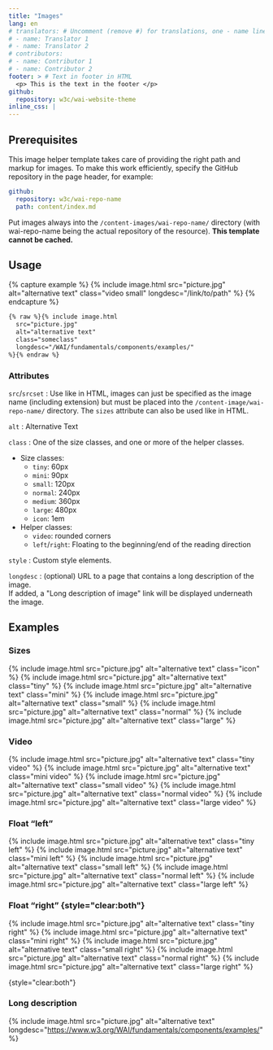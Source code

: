 ```yaml
---
title: "Images"
lang: en
# translators: # Uncomment (remove #) for translations, one - name line per translator.
# - name: Translator 1
# - name: Translator 2
# contributors:
# - name: Contributor 1
# - name: Contributor 2
footer: > # Text in footer in HTML
  <p> This is the text in the footer </p>
github:
  repository: w3c/wai-website-theme
inline_css: |
---
```


## Prerequisites

This image helper template takes care of providing the right path and markup for images. To make this work efficiently, specify the GitHub repository in the page header, for example:

```yaml
github:
  repository: w3c/wai-repo-name
  path: content/index.md
```

Put images always into the `/content-images/wai-repo-name/` directory (with wai-repo-name being the actual repository of the resource). **This template cannot be cached.**

## Usage

{% capture example %}
{% include image.html src="picture.jpg" alt="alternative text" class="video small" longdesc="/link/to/path" %}
{% endcapture %}

```md
{% raw %}{% include image.html
  src="picture.jpg"
  alt="alternative text"
  class="someclass"
  longdesc="/WAI/fundamentals/components/examples/"
%}{% endraw %}
```

### Attributes

`src`/`srcset`
: Use like in HTML, images can just be specified as the image name (including extension) but must be placed into the `/content-image/wai-repo-name/` directory. The `sizes` attribute can also be used like in HTML.

`alt`
: Alternative Text

`class`
: One of the size classes, and one or more of the helper classes.
  - Size classes:
    + `tiny`: 60px
    + `mini`: 90px
    + `small`: 120px
    + `normal`: 240px
    + `medium`: 360px
    + `large`: 480px
    + `icon`: 1em
  - Helper classes:
    + `video`: rounded corners
    + `left`/`right`: Floating to the beginning/end of the reading direction

`style`
: Custom style elements.

`longdesc`
: (optional) URL to a page that contains a long description of the image.\
If added, a "Long description of image" link will be displayed underneath the image.


## Examples

### Sizes

{% include image.html src="picture.jpg" alt="alternative text" class="icon" %}
{% include image.html src="picture.jpg" alt="alternative text" class="tiny" %}
{% include image.html src="picture.jpg" alt="alternative text" class="mini" %}
{% include image.html src="picture.jpg" alt="alternative text" class="small" %}
{% include image.html src="picture.jpg" alt="alternative text" class="normal" %}
{% include image.html src="picture.jpg" alt="alternative text" class="large" %}

### Video

{% include image.html src="picture.jpg" alt="alternative text" class="tiny video" %}
{% include image.html src="picture.jpg" alt="alternative text" class="mini video" %}
{% include image.html src="picture.jpg" alt="alternative text" class="small video" %}
{% include image.html src="picture.jpg" alt="alternative text" class="normal video" %}
{% include image.html src="picture.jpg" alt="alternative text" class="large video" %}

### Float “left”

{% include image.html src="picture.jpg" alt="alternative text" class="tiny left" %}
{% include image.html src="picture.jpg" alt="alternative text" class="mini left" %}
{% include image.html src="picture.jpg" alt="alternative text" class="small left" %}
{% include image.html src="picture.jpg" alt="alternative text" class="normal left" %}
{% include image.html src="picture.jpg" alt="alternative text" class="large left" %}

### Float “right” {style="clear:both"}

{% include image.html src="picture.jpg" alt="alternative text" class="tiny right" %}
{% include image.html src="picture.jpg" alt="alternative text" class="mini right" %}
{% include image.html src="picture.jpg" alt="alternative text" class="small right" %}
{% include image.html src="picture.jpg" alt="alternative text" class="normal right" %}
{% include image.html src="picture.jpg" alt="alternative text" class="large right" %}

{style="clear:both"}

### Long description

{% include image.html src="picture.jpg" alt="alternative text" longdesc="https://www.w3.org/WAI/fundamentals/components/examples/" %}
